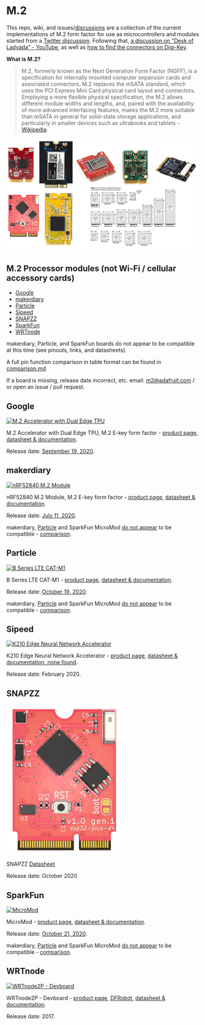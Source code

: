 # M.2

This repo, wiki, and issues/[discussions](https://github.com/adafruit/M.2/issues/2) are a collection of the current implementations of M.2 form factor for use as microcontrollers and modules started from a [Twitter discussion](https://twitter.com/zs/status/1319691639586082816). Following that, [a discussion on "Desk of Ladyada" - YouTube](https://youtu.be/46zAO_3-ozY?t=781), as well as [how to find the connectors on Digi-Key](https://youtu.be/46zAO_3-ozY?t=1249).

**What is M.2?**

> M.2, formerly known as the Next Generation Form Factor (NGFF), is a specification for internally mounted computer expansion cards and associated connectors. M.2 replaces the mSATA standard, which uses the PCI Express Mini Card physical card layout and connectors. Employing a more flexible physical specification, the M.2 allows different module widths and lengths, and, paired with the availability of more advanced interfacing features, makes the M.2 more suitable than mSATA in general for solid-state storage applications, and particularly in smaller devices such as ultrabooks and tablets - [Wikipedia](https://en.wikipedia.org/wiki/M.2).

[![Boards](./images/boards2.jpg)](https://github.com/adafruit/M.2)

## M.2 Processor modules (not Wi-Fi / cellular accessory cards)
- [Google](#Google)
- [makerdiary](#makerdiary)
- [Particle](#Particle)
- [Sipeed](#Sipeed)
- [SNAPZZ](#SNAPZZ)
- [SparkFun](#SparkFun)
- [WRTnode](#WRTnode)

makerdiary, Particle, and SparkFun boards do not appear to be compatible at this time (see pinouts, links, and datasheets).

A full pin function comparison in table format can be found in [comparison.md](./comparison.md)

If a board is missing, release date incorrect, etc. email: <m2@adafruit.com> / or open an issue / pull request.

## Google

[![M.2 Accelerator with Dual Edge TPU](./images/coralm2.jpg)](https://coral.ai/products/m2-accelerator-dual-edgetpu)

M.2 Accelerator with Dual Edge TPU, M.2 E-key form factor - [product page](https://coral.ai/products/m2-accelerator-dual-edgetpu), [datasheet & documentation](https://coral.ai/docs/m2-dual-edgetpu/datasheet/). 

Release date: [September 19, 2020](https://developers.googleblog.com/2020/09/doubling-down-on-edge-with-corals-new.html).



## makerdiary

[![nRF52840 M.2 Module](./images/nRF52840makerdiary.jpg)](https://makerdiary.com/collections/prototyping/products/nrf52840-m2-module)

nRF52840 M.2 Module, M.2 E-key form factor - [product page](https://makerdiary.com/collections/prototyping/products/nrf52840-m2-module), [datasheet & documentation](https://wiki.makerdiary.com/nrf52840-m2/). 

Release date: [July 11, 2020](https://github.com/makerdiary/nrf52840-m2/blob/master/README.md).

makerdiary, [Particle](https://twitter.com/Chris_Gammell/status/1319695770505875456) and SparkFun MicroMod [do not appear](https://twitter.com/bitshiftmask/status/1319695270569967616) to be compatible - [comparison](https://docs.google.com/spreadsheets/d/1Z9QjP8fAvubUfc8ZP4rFAF2qbMxP0rMNrEVA8LHFWLg/edit#gid=0).



## Particle

[![B Series LTE CAT-M1](./images/particlem2.jpg)](https://store.particle.io/products/b-series-lte-som)

B Series LTE CAT-M1 - [product page](https://store.particle.io/products/b-series-lte-som), [datasheet & documentation](https://docs.particle.io/b-series/).

Release date: [October 19, 2020](https://github.com/particle-iot/som-eval-board).

makerdiary, [Particle](https://twitter.com/Chris_Gammell/status/1319695770505875456) and SparkFun MicroMod [do not appear](https://twitter.com/bitshiftmask/status/1319695270569967616) to be compatible - [comparison](https://docs.google.com/spreadsheets/d/1Z9QjP8fAvubUfc8ZP4rFAF2qbMxP0rMNrEVA8LHFWLg/edit#gid=0).



## Sipeed

[![K210 Edge Neural Network Accelerator](./images/sipeed.jpg)](https://www.sipeed.com/)

K210 Edge Neural Network Accelerator - [product page](https://www.seeedstudio.com/Sipeed-M1n-Module-AI-Development-Kit-based-on-K210-p-4491.html), [datasheet & documentation, none found](https://www.hackster.io/news/sipeed-brings-kendryte-s-k210-edge-neural-network-accelerator-to-pcie-m-2-usb-type-c-with-maix-nano-89aa85ef32c0).

Release date: February 2020.



## SNAPZZ

![SNAPZZ - mod001](./images/snapzz-mod001.png)

SNAPZZ [Datasheet](https://github.com/digitalforge-io/snapzz-mod001/blob/main/Datasheet%20v1.0%20gen.1.pdf)

Release date: October 2020



## SparkFun

[![MicroMod](./images/sparkfun.jpg)](https://www.sparkfun.com/micromod)

MicroMod - [product page](https://www.sparkfun.com/micromod), [datasheet & documentation](https://www.sparkfun.com/micromod#tech-specs).

Release date: [October 21, 2020](https://www.sparkfun.com/news/3419).

makerdiary, [Particle](https://twitter.com/Chris_Gammell/status/1319695770505875456) and SparkFun MicroMod [do not appear](https://twitter.com/bitshiftmask/status/1319695270569967616) to be compatible - [comparison](https://docs.google.com/spreadsheets/d/1Z9QjP8fAvubUfc8ZP4rFAF2qbMxP0rMNrEVA8LHFWLg/edit#gid=0).

## WRTnode

[![WRTnode2P - Devboard](./images/DFR0441.jpg)](http://wrtnode.com/w/?p=727)

WRTnode2P - Devboard - [product page](http://wrtnode.com/w/?p=727), [DFRobot](https://www.dfrobot.com/product-1541.html), [datasheet & documentation](http://wrtnode.com/w/?p=727).

Release date: 2017.

